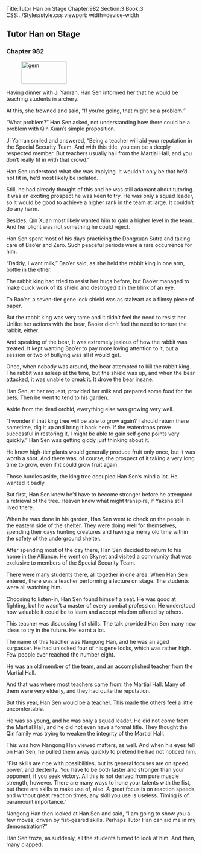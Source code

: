 Title:Tutor Han on Stage 
Chapter:982 
Section:3 
Book:3 
CSS:../Styles/style.css 
viewport: width=device-width
  
## Tutor Han on Stage
### Chapter 982
  
<figure>
	<img src="../Images/gem.gif" alt="gem" id="gem" width="120" height="60" />
</figure>
  

  
Having dinner with Ji Yanran, Han Sen informed her that he would be teaching students in archery.

At this, she frowned and said, “If you’re going, that might be a problem.”

“What problem?” Han Sen asked, not understanding how there could be a problem with Qin Xuan’s simple proposition.

Ji Yanran smiled and answered, “Being a teacher will aid your reputation in the Special Security Team. And with this title, you can be a deeply respected member. But teachers usually hail from the Martial Hall, and you don’t really fit in with that crowd.”

Han Sen understood what she was implying. It wouldn’t only be that he’d not fit in, he’d most likely be isolated.

Still, he had already thought of this and he was still adamant about tutoring. It was an exciting prospect he was keen to try. He was only a squad leader, so it would be good to achieve a higher rank in the team at large. It couldn’t do any harm.

Besides, Qin Xuan most likely wanted him to gain a higher level in the team. And her plight was not something he could reject.

Han Sen spent most of his days practicing the Dongxuan Sutra and taking care of Bao’er and Zero. Such peaceful periods were a rare occurrence for him.

“Daddy, I want milk,” Bao’er said, as she held the rabbit king in one arm, bottle in the other.

The rabbit king had tried to resist her hugs before, but Bao’er managed to make quick work of its shield and destroyed it in the blink of an eye.

To Bao’er, a seven-tier gene lock shield was as stalwart as a flimsy piece of paper.

But the rabbit king was very tame and it didn’t feel the need to resist her. Unlike her actions with the bear, Bao’er didn’t feel the need to torture the rabbit, either.

And speaking of the bear, it was extremely jealous of how the rabbit was treated. It kept wanting Bao’er to pay more loving attention to it, but a session or two of bullying was all it would get.

Once, when nobody was around, the bear attempted to kill the rabbit king. The rabbit was asleep at the time, but the shield was up, and when the bear attacked, it was unable to break it. It drove the bear insane.

Han Sen, at her request, provided her milk and prepared some food for the pets. Then he went to tend to his garden.

Aside from the dead orchid, everything else was growing very well.

“I wonder if that king tree will be able to grow again? I should return there sometime, dig it up and bring it back here. If the waterdrops prove successful in restoring it, I might be able to gain self geno points very quickly.” Han Sen was getting giddy just thinking about it.

He knew high-tier plants would generally produce fruit only once, but it was worth a shot. And there was, of course, the prospect of it taking a very long time to grow, even if it could grow fruit again.

Those hurdles aside, the king tree occupied Han Sen’s mind a lot. He wanted it badly.

But first, Han Sen knew he’d have to become stronger before he attempted a retrieval of the tree. Heaven knew what might transpire, if Yaksha still lived there.

When he was done in his garden, Han Sen went to check on the people in the eastern side of the shelter. They were doing well for themselves, spending their days hunting creatures and having a merry old time within the safety of the underground shelter.

After spending most of the day there, Han Sen decided to return to his home in the Alliance. He went on Skynet and visited a community that was exclusive to members of the Special Security Team.

There were many students there, all together in one area. When Han Sen entered, there was a teacher performing a lecture on stage. The students were all watching him.

Choosing to listen-in, Han Sen found himself a seat. He was good at fighting, but he wasn’t a master of every combat profession. He understood how valuable it could be to learn and accept wisdom offered by others.

This teacher was discussing fist skills. The talk provided Han Sen many new ideas to try in the future. He learnt a lot.

The name of this teacher was Nangong Han, and he was an aged surpasser. He had unlocked four of his gene locks, which was rather high. Few people ever reached the number eight.

He was an old member of the team, and an accomplished teacher from the Martial Hall.

And that was where most teachers came from: the Martial Hall. Many of them were very elderly, and they had quite the reputation.

But this year, Han Sen would be a teacher. This made the others feel a little uncomfortable.

He was so young, and he was only a squad leader. He did not come from the Martial Hall, and he did not even have a formal title. They thought the Qin family was trying to weaken the integrity of the Martial Hall.

This was how Nangong Han viewed matters, as well. And when his eyes fell on Han Sen, he pulled them away quickly to pretend he had not noticed him.

“Fist skills are ripe with possibilities, but its general focuses are on speed, power, and dexterity. You have to be both faster and stronger than your opponent, if you seek victory. All this is not derived from pure muscle strength, however. There are many ways to hone your talents with the fist, but there are skills to make use of, also. A great focus is on reaction speeds, and without great reaction times, any skill you use is useless. Timing is of paramount importance.”

Nangong Han then looked at Han Sen and said, “I am going to show you a few moves, driven by fist-geared skills. Perhaps Tutor Han can aid me in my demonstration?”

Han Sen froze, as suddenly, all the students turned to look at him. And then, many clapped.
